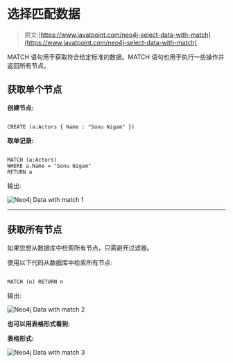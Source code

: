 # 选择匹配数据

> 原文:[https://www.javatpoint.com/neo4j-select-data-with-match](https://www.javatpoint.com/neo4j-select-data-with-match)

MATCH 语句用于获取符合给定标准的数据。MATCH 语句也用于执行一些操作并返回所有节点。

## 获取单个节点

**创建节点:**

```

CREATE (a:Actors { Name : "Sonu Nigam" }) 

```

**取单记录:**

```

MATCH (a:Actors)
WHERE a.Name = "Sonu Nigam"
RETURN a 

```

输出:

![Neo4j Data with match 1](../Images/c6280bee1ef6205b66cdad69f0e29545.png)

* * *

## 获取所有节点

如果您想从数据库中检索所有节点，只需避开过滤器。

使用以下代码从数据库中检索所有节点:

```

MATCH (n) RETURN n 

```

输出:

![Neo4j Data with match 2](../Images/ad4e09fa42d542218feddb2638fa4e5c.png)

**也可以用表格形式看到:**

**表格形式:**

![Neo4j Data with match 3](../Images/6ba8501e4a7ae847db289c12e9e34f09.png)